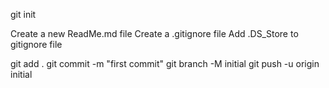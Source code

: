 git init

Create a new ReadMe.md file
Create a .gitignore file
Add .DS_Store to gitignore file

git add .
git commit -m "first commit"
git branch -M initial
git push -u origin initial
